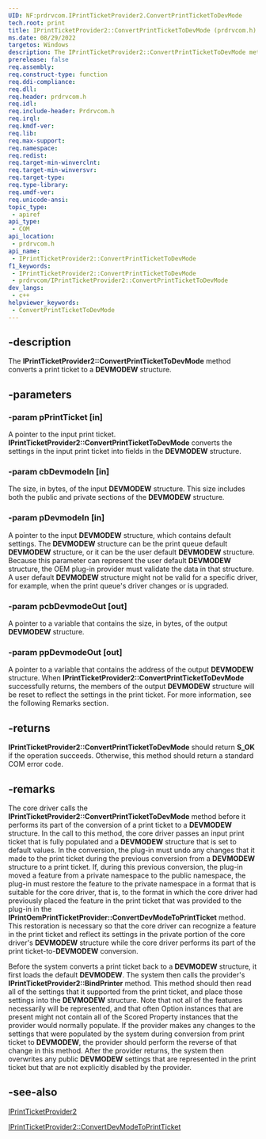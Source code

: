 ```yaml
---
UID: NF:prdrvcom.IPrintTicketProvider2.ConvertPrintTicketToDevMode
tech.root: print
title: IPrintTicketProvider2::ConvertPrintTicketToDevMode (prdrvcom.h)
ms.date: 08/29/2022
targetos: Windows
description: The IPrintTicketProvider2::ConvertPrintTicketToDevMode method converts a print ticket to a DEVMODEW structure.
prerelease: false
req.assembly: 
req.construct-type: function
req.ddi-compliance: 
req.dll: 
req.header: prdrvcom.h
req.idl: 
req.include-header: Prdrvcom.h
req.irql: 
req.kmdf-ver: 
req.lib: 
req.max-support: 
req.namespace: 
req.redist: 
req.target-min-winverclnt: 
req.target-min-winversvr: 
req.target-type: 
req.type-library: 
req.umdf-ver: 
req.unicode-ansi: 
topic_type:
 - apiref
api_type:
 - COM
api_location:
 - prdrvcom.h
api_name:
 - IPrintTicketProvider2::ConvertPrintTicketToDevMode
f1_keywords:
 - IPrintTicketProvider2::ConvertPrintTicketToDevMode
 - prdrvcom/IPrintTicketProvider2::ConvertPrintTicketToDevMode
dev_langs:
 - c++
helpviewer_keywords:
 - ConvertPrintTicketToDevMode
---
```


## -description

The **IPrintTicketProvider2::ConvertPrintTicketToDevMode** method converts a print ticket to a ****DEVMODEW**** structure.

## -parameters

### -param pPrintTicket [in]

A pointer to the input print ticket. **IPrintTicketProvider2::ConvertPrintTicketToDevMode** converts the settings in the input print ticket into fields in the **DEVMODEW** structure.

### -param cbDevmodeIn [in]

The size, in bytes, of the input **DEVMODEW** structure. This size includes both the public and private sections of the **DEVMODEW** structure.

### -param pDevmodeIn [in]

A pointer to the input **DEVMODEW** structure, which contains default settings. The **DEVMODEW** structure can be the print queue default **DEVMODEW** structure, or it can be the user default **DEVMODEW** structure. Because this parameter can represent the user default **DEVMODEW** structure, the OEM plug-in provider must validate the data in that structure. A user default **DEVMODEW** structure might not be valid for a specific driver, for example, when the print queue's driver changes or is upgraded.

### -param pcbDevmodeOut [out]

A pointer to a variable that contains the size, in bytes, of the output **DEVMODEW** structure.

### -param ppDevmodeOut [out]

A pointer to a variable that contains the address of the output **DEVMODEW** structure. When **IPrintTicketProvider2::ConvertPrintTicketToDevMode** successfully returns, the members of the output **DEVMODEW** structure will be reset to reflect the settings in the print ticket. For more information, see the following Remarks section.

## -returns

**IPrintTicketProvider2::ConvertPrintTicketToDevMode** should return **S_OK** if the operation succeeds. Otherwise, this method should return a standard COM error code.

## -remarks

The core driver calls the **IPrintTicketProvider2::ConvertPrintTicketToDevMode** method before it performs its part of the conversion of a print ticket to a **DEVMODEW** structure. In the call to this method, the core driver passes an input print ticket that is fully populated and a **DEVMODEW** structure that is set to default values. In the conversion, the plug-in must undo any changes that it made to the print ticket during the previous conversion from a **DEVMODEW** structure to a print ticket. If, during this previous conversion, the plug-in moved a feature from a private namespace to the public namespace, the plug-in must restore the feature to the private namespace in a format that is suitable for the core driver, that is, to the format in which the core driver had previously placed the feature in the print ticket that was provided to the plug-in in the **IPrintOemPrintTicketProvider::ConvertDevModeToPrintTicket** method. This restoration is necessary so that the core driver can recognize a feature in the print ticket and reflect its settings in the private portion of the core driver's **DEVMODEW** structure while the core driver performs its part of the print ticket-to-**DEVMODEW** conversion.

Before the system converts a print ticket back to a **DEVMODEW** structure, it first loads the default **DEVMODEW**. The system then calls the provider's **IPrintTicketProvider2::BindPrinter** method. This method should then read all of the settings that it supported from the print ticket, and place those settings into the **DEVMODEW** structure. Note that not all of the features necessarily will be represented, and that often Option instances that are present might not contain all of the Scored Property instances that the provider would normally populate. If the provider makes any changes to the settings that were populated by the system during conversion from print ticket to **DEVMODEW**, the provider should perform the reverse of that change in this method. After the provider returns, the system then overwrites any public **DEVMODEW** settings that are represented in the print ticket but that are not explicitly disabled by the provider.

## -see-also

[IPrintTicketProvider2](./nn-prdrvcom-iprintticketprovider2.md)

[IPrintTicketProvider2::ConvertDevModeToPrintTicket](./nf-prdrvcom-iprintticketprovider2-convertdevmodetoprintticket.md)
